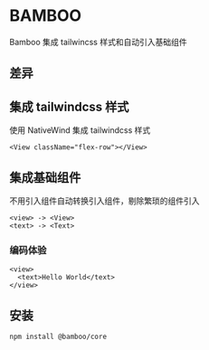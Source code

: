 # BAMBOO

Bamboo 集成 tailwincss 样式和自动引入基础组件

## 差异

## 集成 tailwindcss 样式

使用 NativeWind 集成 tailwindcss 样式

```tsx
<View className="flex-row"></View>
```

## 集成基础组件

不用引入组件自动转换引入组件，剔除繁琐的组件引入

```tsx
<view> -> <View>
<text> -> <Text>
```

### 编码体验

```tsx
<view>
  <text>Hello World</text>
</view>
```

## 安装
```bash
npm install @bamboo/core
```


